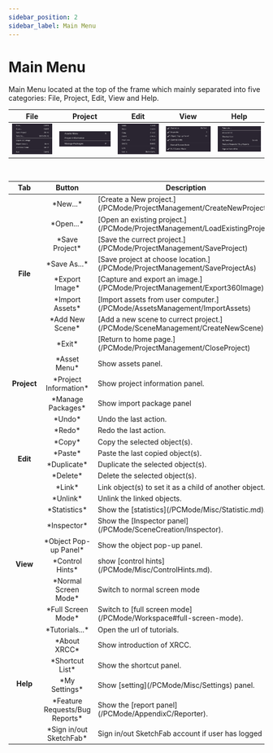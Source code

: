 ```yaml
---
sidebar_position: 2
sidebar_label: Main Menu
---
```


# Main Menu

Main Menu located at the top of the frame which mainly separated into five categories: File, Project, Edit, View and Help.

| File | Project | Edit | View | Help |
|:----:|:----:|:------:|:----:|:----:|
|![](/img/DropDownMenu/File_popUp.png)|![](/img/DropDownMenu/Project_popUp.png)|![](/img/DropDownMenu/Edit_popUp.png)|![](/img/DropDownMenu/View_popUp.png)|![](/img/DropDownMenu/Help_popUp.png)| 
<br />
  <table>
    <thead>
        <tr>
            <th>Tab</th>
            <th>Button</th>
            <th>Description</th>
        </tr>
    </thead>
    <tbody>
        <tr>
            <td rowspan="8"><center><b>File</b></center></td>
            <td><center>*New...*</center></td>
            <td>[Create a New project.](/PCMode/ProjectManagement/CreateNewProject)</td>
        </tr>
        <tr>
            <td><center>*Open...*</center></td>
            <td>[Open an existing project.](/PCMode/ProjectManagement/LoadExistingProject)</td>
        </tr>
        <tr>
            <td><center>*Save Project*</center></td>
            <td>[Save the currect project.](/PCMode/ProjectManagement/SaveProject)</td>
        </tr>
        <tr>
            <td><center>*Save As...*</center></td>
            <td>[Save project at choose location.](/PCMode/ProjectManagement/SaveProjectAs)</td>
        </tr>
        <tr>
            <td><center>*Export Image*</center></td>
            <td>[Capture and export an image.](/PCMode/ProjectManagement/Export360Image)</td>
        </tr>
        <tr>
            <td><center>*Import Assets*</center></td>
            <td>[Import assets from user computer.](/PCMode/AssetsManagement/ImportAssets)</td>
        </tr>
        <tr>
            <td><center>*Add New Scene*</center></td>
            <td>[Add a new scene to currect project.](/PCMode/SceneManagement/CreateNewScene)</td>
        </tr>
        <tr>
            <td><center>*Exit*</center></td>
            <td>[Return to home page.](/PCMode/ProjectManagement/CloseProject)</td>
        </tr>
        <tr>
            <td rowspan="3"><center><b>Project</b></center></td>
            <td><center>*Asset Menu*</center></td>
            <td>Show assets panel.</td>
        </tr>
        <tr>
            <td><center>*Project Information*</center></td>
            <td>Show project information panel.</td>
        </tr>
        <tr>
            <td><center>*Manage Packages*</center></td>
            <td>Show import package panel</td>
        </tr>
        <tr>
            <td rowspan="8"><center><b>Edit</b></center></td>
            <td><center>*Undo*</center></td>
            <td>Undo the last action. </td>
        </tr>
        <tr>
            <td><center>*Redo*</center></td>
            <td>Redo the last action. </td>
        </tr>
        <tr>
            <td><center>*Copy*</center></td>
            <td>Copy the selected object(s).</td>
        </tr>
        <tr>
            <td><center>*Paste*</center></td>
            <td>Paste the last copied object(s).</td>
        </tr>
        <tr>
            <td><center>*Duplicate*</center></td>
            <td>Duplicate the selected object(s).</td>
        </tr>
        <tr>
            <td><center>*Delete*</center></td>
            <td>Delete the selected object(s).</td>
        </tr>
        <tr>
            <td><center>*Link*</center></td>
            <td>Link object(s) to set it as a child of another object.</td>
        </tr>
        <tr>
            <td><center>*Unlink*</center></td>
            <td>Unlink the linked objects.</td>
        </tr>
        <tr>
            <td rowspan="6"><center><b>View</b></center></td>
            <td><center>*Statistics*</center></td>
            <td>Show the [statistics](/PCMode/Misc/Statistic.md). </td>
        </tr>
        <tr>
            <td><center>*Inspector*</center></td>
            <td>Show the [Inspector panel](/PCMode/SceneCreation/Inspector).</td>
        </tr>
        <tr>
            <td><center>*Object Pop-up Panel*</center></td>
            <td>Show the object pop-up panel.</td>
        </tr>
        <tr>
            <td><center>*Control Hints*</center></td>
            <td>show [control hints](/PCMode/Misc/ControlHints.md). </td>
        </tr>
        <tr>
            <td><center>*Normal Screen Mode*</center></td>
            <td>Switch to normal screen mode</td>
        </tr>
        <tr>
            <td><center>*Full Screen Mode*</center></td>
            <td>Switch to [full screen mode](/PCMode/Workspace#full-screen-mode).</td>
        </tr>
        <tr>
            <td rowspan="6"><center><b>Help</b></center></td>
            <td><center>*Tutorials...*</center></td>
            <td>Open the url of tutorials.</td>
        </tr>
        <tr>
            <td><center>*About XRCC*</center></td>
            <td>Show introduction of XRCC.</td>
        </tr>
        <tr>
            <td><center>*Shortcut List*</center></td>
            <td>Show the shortcut panel.</td>
        </tr>
        <tr>
            <td><center>*My Settings*</center></td>
            <td>Show [setting](/PCMode/Misc/Settings) panel.</td>
        </tr>
        <tr>
            <td><center>*Feature Requests/Bug Reports*</center></td>
            <td>Show the [report panel](/PCMode/AppendixC/Reporter).</td>
        </tr>
        <tr>
            <td><center>*Sign in/out SketchFab*</center></td>
            <td>Sign in/out SketchFab account if user has logged in.</td>
        </tr>
    </tbody>
</table>